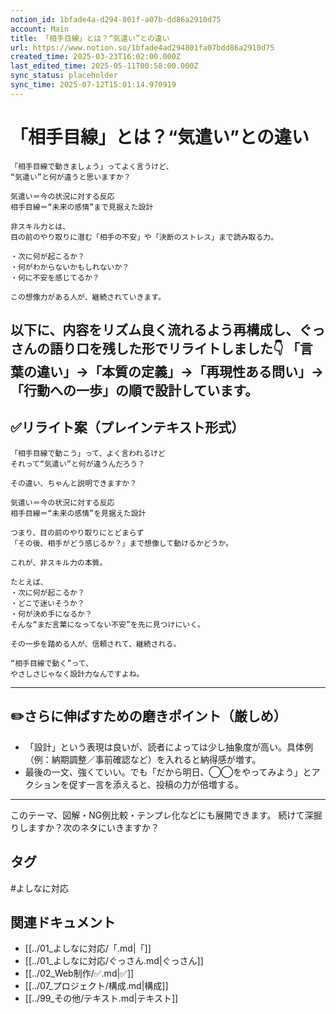```yaml
---
notion_id: 1bfade4a-d294-801f-a07b-dd86a2910d75
account: Main
title: 「相手目線」とは？“気遣い”との違い
url: https://www.notion.so/1bfade4ad294801fa07bdd86a2910d75
created_time: 2025-03-23T16:02:00.000Z
last_edited_time: 2025-05-11T00:58:00.000Z
sync_status: placeholder
sync_time: 2025-07-12T15:01:14.970919
---
```

# 「相手目線」とは？“気遣い”との違い

```plain text
「相手目線で動きましょう」ってよく言うけど、
“気遣い”と何が違うと思いますか？

気遣い＝今の状況に対する反応
相手目線＝“未来の感情”まで見据えた設計

非スキル力とは、
目の前のやり取りに潜む「相手の不安」や「決断のストレス」まで読み取る力。

・次に何が起こるか？
・何がわからないかもしれないか？
・何に不安を感じてるか？

この想像力がある人が、継続されていきます。
```
以下に、内容をリズム良く流れるよう再構成し、ぐっさんの語り口を残した形でリライトしました👇
「言葉の違い」→「本質の定義」→「再現性ある問い」→「行動への一歩」の順で設計しています。
---
## ✅リライト案（プレインテキスト形式）
```plain text
「相手目線で動こう」って、よく言われるけど
それって“気遣い”と何が違うんだろう？

その違い、ちゃんと説明できますか？

気遣い＝今の状況に対する反応
相手目線＝“未来の感情”を見据えた設計

つまり、目の前のやり取りにとどまらず
「その後、相手がどう感じるか？」まで想像して動けるかどうか。

これが、非スキル力の本質。

たとえば、
・次に何が起こるか？
・どこで迷いそうか？
・何が決め手になるか？
そんな“まだ言葉になってない不安”を先に見つけにいく。

その一歩を踏める人が、信頼されて、継続される。

“相手目線で動く”って、
やさしさじゃなく設計力なんですよね。

```
---
## ✏️さらに伸ばすための磨きポイント（厳しめ）
- 「設計」という表現は良いが、読者によっては少し抽象度が高い。具体例（例：納期調整／事前確認など）を入れると納得感が増す。
- 最後の一文、強くていい。でも「だから明日、◯◯をやってみよう」とアクションを促す一言を添えると、投稿の力が倍増する。
---
このテーマ、図解・NG例比較・テンプレ化などにも展開できます。
続けて深掘りしますか？次のネタにいきますか？

## タグ

#よしなに対応 

## 関連ドキュメント

- [[../01_よしなに対応/「.md|「]]
- [[../01_よしなに対応/ぐっさん.md|ぐっさん]]
- [[../02_Web制作/✅.md|✅]]
- [[../07_プロジェクト/構成.md|構成]]
- [[../99_その他/テキスト.md|テキスト]]
